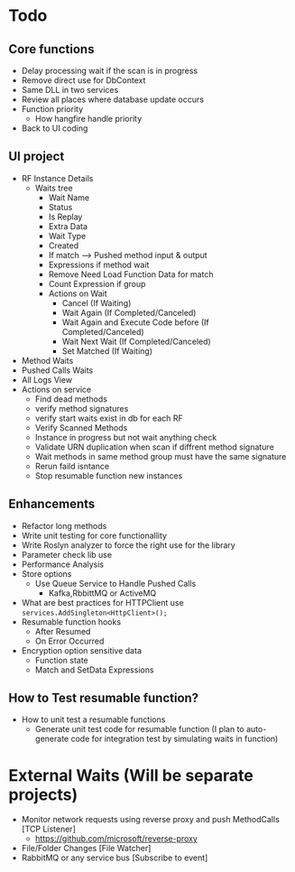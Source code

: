 ﻿# Todo

## Core functions
* Delay processing wait if the scan is in progress
* Remove direct use for DbContext
* Same DLL in two services
* Review all places where database update occurs
* Function priority
	* How hangfire handle priority
* Back to UI coding


## UI project
* RF Instance Details
	* Waits tree
		* Wait Name
		* Status
		* Is Replay
		* Extra Data
		* Wait Type
		* Created
		* If match --> Pushed method input & output
		* Expressions if method wait
		* Remove Need Load Function Data for match
		* Count Expression if group
		* Actions on Wait 
			* Cancel (If Waiting)
			* Wait Again (If Completed/Canceled)
			* Wait Again and Execute Code before (If Completed/Canceled)
			* Wait Next Wait (If Completed/Canceled)
			* Set Matched (If Waiting)
* Method Waits
* Pushed Calls Waits
* All Logs View
* Actions on service
	* Find dead methods
	* verify method signatures
	* verify start waits exist in db for each RF
	* Verify Scanned Methods 
	* Instance in progress but not wait anything check
	* Validate URN duplication when scan if diffrent method signature
	* Wait methods in same method group must have the same signature
	* Rerun faild isntance
	* Stop resumable function new instances

## Enhancements
* Refactor long methods
* Write unit testing for core functionallity
* Write Roslyn analyzer to force the right use for the library
* Parameter check lib use
* Performance Analysis
* Store options
	* Use Queue Service to Handle Pushed Calls
		* Kafka,RbbittMQ or ActiveMQ
* What are best practices for HTTPClient use `services.AddSingleton<HttpClient>();`
* Resumable function hooks
	* After Resumed
	* On Error Occurred
* Encryption option sensitive data
	* Function state
	* Match and SetData Expressions



## How to Test resumable function?
* How to unit test a resumable functions
	* Generate unit test code for resumable function (I plan to auto-generate code for integration test by simulating waits in function)

# External Waits (Will be separate projects)
* Monitor network requests using reverse proxy and push MethodCalls [TCP Listener]
	* https://github.com/microsoft/reverse-proxy
* File/Folder Changes [File Watcher]
* RabbitMQ or any service bus [Subscribe to event]